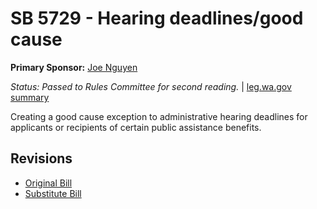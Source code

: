 # SB 5729 - Hearing deadlines/good cause
**Primary Sponsor:** [Joe Nguyen](/person/leg/nguyen_jo.md)

*Status: Passed to Rules Committee for second reading.* | [leg.wa.gov summary](https://app.leg.wa.gov/billsummary?BillNumber=5729&Year=2021)

Creating a good cause exception to administrative hearing deadlines for applicants or recipients of certain public assistance benefits.

## Revisions
* [Original Bill](1/)
* [Substitute Bill](S/)